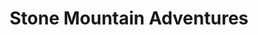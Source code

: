 ---
title: "Stone Mountain Adventures"
url: /huntingdon/stone-mountain-adventures/
shop: Outdoor
---
